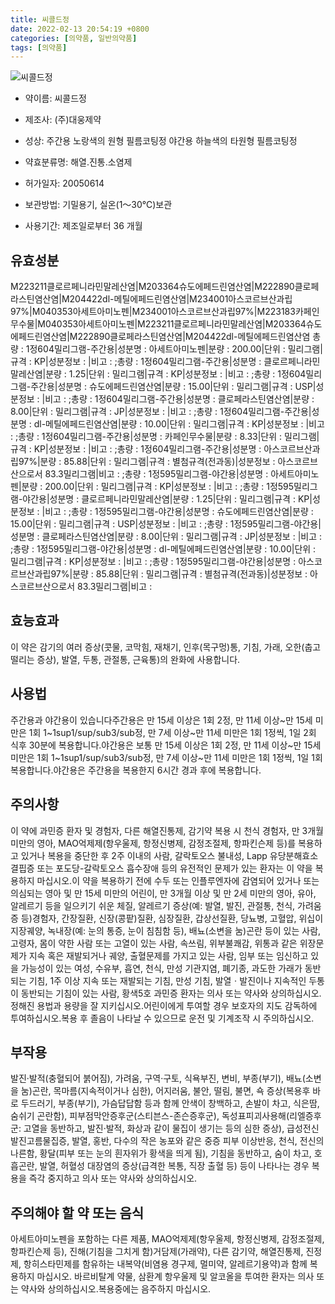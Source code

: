 ```yaml
---
title: 씨콜드정
date: 2022-02-13 20:54:19 +0800
categories: [의약품, 일반의약품]
tags: [의약품]
---
```

![씨콜드정](https://nedrug.mfds.go.kr/pbp/cmn/itemImageDownload/147428288104000006)

- 약이름: 씨콜드정
- 제조사: (주)대웅제약
- 성상: 주간용 노랑색의 원형 필름코팅정
야간용 하늘색의 타원형 필름코팅정





- 약효분류명: 해열.진통.소염제
- 허가일자: 20050614
- 보관방법: 기밀용기, 실온(1～30℃)보관
- 사용기간: 제조일로부터 36 개월
## 유효성분
M223211클로르페니라민말레산염|M203364슈도에페드린염산염|M222890클로페라스틴염산염|M204422dl-메틸에페드린염산염|M234001아스코르브산과립97%|M040353아세트아미노펜|M234001아스코르브산과립97%|M223183카페인무수물|M040353아세트아미노펜|M223211클로르페니라민말레산염|M203364슈도에페드린염산염|M222890클로페라스틴염산염|M204422dl-메틸에페드린염산염
총량 : 1정604밀리그램-주간용|성분명 : 아세트아미노펜|분량 : 200.00|단위 : 밀리그램|규격 : KP|성분정보 : |비고 : ;총량 : 1정604밀리그램-주간용|성분명 : 클로르페니라민말레산염|분량 : 1.25|단위 : 밀리그램|규격 : KP|성분정보 : |비고 : ;총량 : 1정604밀리그램-주간용|성분명 : 슈도에페드린염산염|분량 : 15.00|단위 : 밀리그램|규격 : USP|성분정보 : |비고 : ;총량 : 1정604밀리그램-주간용|성분명 : 클로페라스틴염산염|분량 : 8.00|단위 : 밀리그램|규격 : JP|성분정보 : |비고 : ;총량 : 1정604밀리그램-주간용|성분명 : dl-메틸에페드린염산염|분량 : 10.00|단위 : 밀리그램|규격 : KP|성분정보 : |비고 : ;총량 : 1정604밀리그램-주간용|성분명 : 카페인무수물|분량 : 8.33|단위 : 밀리그램|규격 : KP|성분정보 : |비고 : ;총량 : 1정604밀리그램-주간용|성분명 : 아스코르브산과립97%|분량 : 85.88|단위 : 밀리그램|규격 : 별첨규격(전과동)|성분정보 : 아스코르브산으로서 83.3밀리그램|비고 : ;총량 : 1정595밀리그램-야간용|성분명 : 아세트아미노펜|분량 : 200.00|단위 : 밀리그램|규격 : KP|성분정보 : |비고 : ;총량 : 1정595밀리그램-야간용|성분명 : 클로르페니라민말레산염|분량 : 1.25|단위 : 밀리그램|규격 : KP|성분정보 : |비고 : ;총량 : 1정595밀리그램-야간용|성분명 : 슈도에페드린염산염|분량 : 15.00|단위 : 밀리그램|규격 : USP|성분정보 : |비고 : ;총량 : 1정595밀리그램-야간용|성분명 : 클로페라스틴염산염|분량 : 8.00|단위 : 밀리그램|규격 : JP|성분정보 : |비고 : ;총량 : 1정595밀리그램-야간용|성분명 : dl-메틸에페드린염산염|분량 : 10.00|단위 : 밀리그램|규격 : KP|성분정보 : |비고 : ;총량 : 1정595밀리그램-야간용|성분명 : 아스코르브산과립97%|분량 : 85.88|단위 : 밀리그램|규격 : 별첨규격(전과동)|성분정보 : 아스코르브산으로서 83.3밀리그램|비고 :
## 효능효과
이 약은 감기의 여러 증상(콧물, 코막힘, 재채기, 인후(목구멍)통, 기침, 가래, 오한(춥고 떨리는 증상), 발열, 두통, 관절통, 근육통)의 완화에 사용합니다.
## 사용법
주간용과 야간용이 있습니다주간용은 만 15세 이상은 1회 2정, 만 11세 이상~만 15세 미만은 1회 1~1sup1/sup/sub3/sub정, 만 7세 이상~만 11세 미만은 1회 1정씩, 1일 2회 식후 30분에 복용합니다.야간용은 보통 만 15세 이상은 1회 2정, 만 11세 이상~만 15세 미만은 1회 1~1sup1/sup/sub3/sub정, 만 7세 이상~만 11세 미만은 1회 1정씩, 1일 1회 복용합니다.야간용은 주간용을 복용한지 6시간 경과 후에 복용합니다.
## 주의사항
이 약에 과민증 환자 및 경험자, 다른 해열진통제, 감기약 복용 시 천식 경험자, 만 3개월 미만의 영아, MAO억제제(항우울제, 항정신병제, 감정조절제, 항파킨슨제 등)를 복용하고 있거나 복용을 중단한 후 2주 이내의 사람, 갈락토오스 불내성, Lapp 유당분해효소 결핍증 또는 포도당-갈락토오스 흡수장애 등의 유전적인 문제가 있는 환자는 이 약을 복용하지 마십시오.이 약을 복용하기 전에 수두 또는 인플루엔자에 감염되어 있거나 또는 의심되는 영아 및 만 15세 미만의 어린이, 만 3개월 이상 및 만 2세 미만의 영아, 유아, 알레르기 등을 일으키기 쉬운 체질, 알레르기 증상(예: 발열, 발진, 관절통, 천식, 가려움증 등)경험자, 간장질환, 신장(콩팥)질환, 심장질환, 갑상선질환, 당뇨병, 고혈압, 위십이지장궤양, 녹내장(예: 눈의 통증, 눈이 침침함 등), 배뇨(소변을 눔)곤란 등이 있는 사람, 고령자, 몸이 약한 사람 또는 고열이 있는 사람, 속쓰림, 위부불쾌감, 위통과 같은 위장문제가 지속 혹은 재발되거나 궤양, 출혈문제를 가지고 있는 사람, 임부 또는 임신하고 있을 가능성이 있는 여성, 수유부, 흡연, 천식, 만성 기관지염, 폐기종, 과도한 가래가 동반되는 기침, 1주 이상 지속 또는 재발되는 기침, 만성 기침, 발열ㆍ발진이나 지속적인 두통이 동반되는 기침이 있는 사람, 황색5호 과민증 환자는 의사 또는 약사와 상의하십시오.정해진 용법과 용량을 잘 지키십시오.어린이에게 투여할 경우 보호자의 지도 감독하에 투여하십시오.복용 후 졸음이 나타날 수 있으므로 운전 및 기계조작 시 주의하십시오.
## 부작용
발진·발적(충혈되어 붉어짐), 가려움, 구역·구토, 식욕부진, 변비, 부종(부기), 배뇨(소변을 눔)곤란, 목마름(지속적이거나 심한), 어지러움, 불안, 떨림, 불면, 쇽 증상(복용후 바로 두드러기, 부종(부기), 가슴답답함 등과 함께 안색이 창백하고, 손발이 차고, 식은땀, 숨쉬기 곤란함), 피부점막안증후군(스티븐스-존슨증후군), 독성표피괴사용해(리엘증후군: 고열을 동반하고, 발진·발적, 화상과 같이 물집이 생기는 등의 심한 증상), 급성전신발진고름물집증, 발열, 홍반, 다수의 작은 농포와 같은 중증 피부 이상반응, 천식, 전신의 나른함, 황달(피부 또는 눈의 흰자위가 황색을 띄게 됨), 기침을 동반하고, 숨이 차고, 호흡곤란, 발열, 허혈성 대장염의 증상(급격한 복통, 직장 출혈 등) 등이 나타나는 경우 복용을 즉각 중지하고 의사 또는 약사와 상의하십시오.
## 주의해야 할 약 또는 음식
아세트아미노펜을 포함하는 다른 제품, MAO억제제(항우울제, 항정신병제, 감정조절제, 항파킨슨제 등), 진해(기침을 그치게 함)거담제(가래약), 다른 감기약, 해열진통제, 진정제, 항히스타민제를 함유하는 내복약(비염용 경구제, 멀미약, 알레르기용약)과 함께 복용하지 마십시오. 바르비탈계 약물, 삼환계 항우울제 및 알코올을 투여한 환자는 의사 또는 약사와 상의하십시오.복용중에는 음주하지 마십시오.
